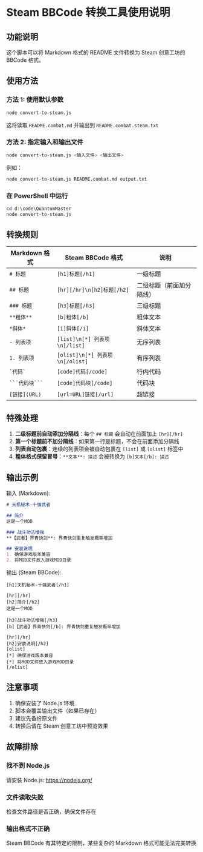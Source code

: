 # Steam BBCode 转换工具使用说明

## 功能说明

这个脚本可以将 Markdown 格式的 README 文件转换为 Steam 创意工坊的 BBCode 格式。

## 使用方法

### 方法 1: 使用默认参数

```bash
node convert-to-steam.js
```

这将读取 `README.combat.md` 并输出到 `README.combat.steam.txt`

### 方法 2: 指定输入和输出文件

```bash
node convert-to-steam.js <输入文件> <输出文件>
```

例如：
```bash
node convert-to-steam.js README.combat.md output.txt
```

### 在 PowerShell 中运行

```powershell
cd d:\code\QuantumMaster
node convert-to-steam.js
```

## 转换规则

| Markdown 格式 | Steam BBCode 格式 | 说明 |
|--------------|------------------|------|
| `# 标题` | `[h1]标题[/h1]` | 一级标题 |
| `## 标题` | `[hr][/hr]\n[h2]标题[/h2]` | 二级标题（前面加分隔线） |
| `### 标题` | `[h3]标题[/h3]` | 三级标题 |
| `**粗体**` | `[b]粗体[/b]` | 粗体文本 |
| `*斜体*` | `[i]斜体[/i]` | 斜体文本 |
| `- 列表项` | `[list]\n[*] 列表项\n[/list]` | 无序列表 |
| `1. 列表项` | `[olist]\n[*] 列表项\n[/olist]` | 有序列表 |
| `` `代码` `` | `[code]代码[/code]` | 行内代码 |
| ` ```代码块``` ` | `[code]代码块[/code]` | 代码块 |
| `[链接](URL)` | `[url=URL]链接[/url]` | 超链接 |

## 特殊处理

1. **二级标题前自动添加分隔线**：每个 `## 标题` 会自动在前面加上 `[hr][/hr]`
2. **第一个标题前不加分隔线**：如果第一行是标题，不会在前面添加分隔线
3. **列表自动包裹**：连续的列表项会被自动包裹在 `[list]` 或 `[olist]` 标签中
4. **粗体格式保留冒号**：`**文本**: 描述` 会被转换为 `[b]文本[/b]: 描述`

## 输出示例

输入 (Markdown):
```markdown
# 天机秘术-十强武者

## 简介
这是一个MOD

### 战斗功法增强
**【武者】界青快剑**: 界青快剑重复触发概率增加

## 安装说明
1. 确保游戏版本兼容
2. 将MOD文件放入游戏MOD目录
```

输出 (Steam BBCode):
```
[h1]天机秘术-十强武者[/h1]

[hr][/hr]
[h2]简介[/h2]
这是一个MOD

[h3]战斗功法增强[/h3]
[b]【武者】界青快剑[/b]: 界青快剑重复触发概率增加

[hr][/hr]
[h2]安装说明[/h2]
[olist]
[*] 确保游戏版本兼容
[*] 将MOD文件放入游戏MOD目录
[/olist]
```

## 注意事项

1. 确保安装了 Node.js 环境
2. 脚本会覆盖输出文件（如果已存在）
3. 建议先备份原文件
4. 转换后请在 Steam 创意工坊中预览效果

## 故障排除

### 找不到 Node.js
请安装 Node.js: https://nodejs.org/

### 文件读取失败
检查文件路径是否正确，确保文件存在

### 输出格式不正确
Steam BBCode 有其特定的限制，某些复杂的 Markdown 格式可能无法完美转换

